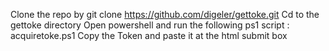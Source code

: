 Clone the repo by git clone https://github.com/digeler/gettoke.git
Cd to the gettoke directory 
Open powershell and run the following ps1 script : acquiretoke.ps1
Copy the Token and paste it at the html submit box

